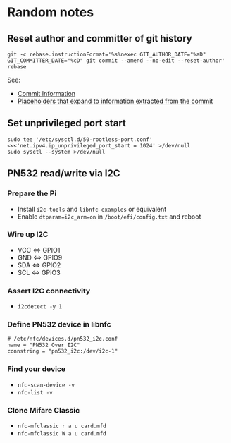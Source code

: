 # Random notes

## Reset author and committer of git history

```shell
git -c rebase.instructionFormat='%s%nexec GIT_AUTHOR_DATE="%aD" GIT_COMMITTER_DATE="%cD" git commit --amend --no-edit --reset-author' rebase
```

See:

- [Commit Information](https://git-scm.com/docs/git-commit#_commit_information)
- [Placeholders that expand to information extracted from the commit](https://git-scm.com/docs/git-log#Documentation/git-log.txt-emHem)

## Set unprivileged port start

```shell
sudo tee '/etc/sysctl.d/50-rootless-port.conf' <<<'net.ipv4.ip_unprivileged_port_start = 1024' >/dev/null
sudo sysctl --system >/dev/null
```

## PN532 read/write via I2C

### Prepare the Pi

- Install `i2c-tools` and `libnfc-examples` or equivalent
- Enable `dtparam=i2c_arm=on` in `/boot/efi/config.txt` and reboot

### Wire up I2C

- VCC <=> GPIO1
- GND <=> GPIO9
- SDA <=> GPIO2
- SCL <=> GPIO3

### Assert I2C connectivity

- `i2cdetect -y 1`

### Define PN532 device in libnfc

```text
# /etc/nfc/devices.d/pn532_i2c.conf
name = "PN532 Over I2C"
connstring = "pn532_i2c:/dev/i2c-1"
```

### Find your device

- `nfc-scan-device -v`
- `nfc-list -v`

### Clone Mifare Classic

- `nfc-mfclassic r a u card.mfd`
- `nfc-mfclassic W a u card.mfd`

